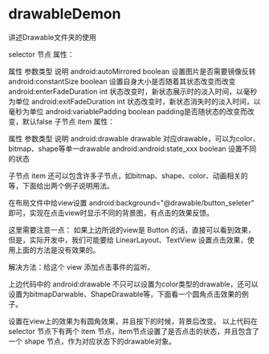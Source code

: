# drawableDemon
讲述Drawable文件夹的使用

selector 节点 属性：

属性	参数类型	说明
android:autoMirrored	boolean	设置图片是否需要镜像反转
android:constantSize	boolean	设置自身大小是否随着其状态改变而改变
android:enterFadeDuration	int	状态改变时，新状态展示时的淡入时间，以毫秒为单位
android:exitFadeDuration	int	状态改变时，新状态消失时的淡入时间，以毫秒为单位
android:variablePadding	boolean	padding是否随状态的改变而改变，默认false
子节点 item 属性：

属性	参数类型	说明
android:drawable	drawable	对应drawable，可以为color、bitmap、shape等单一drawable
android:android:state_xxx	boolean	设置不同的状态
<?xml version="1.0" encoding="utf-8"?>
<selector xmlns:android="http://schemas.android.com/apk/res/android">
    <item android:drawable="@color/button_press"
          android:state_pressed="true"/>
    <item android:drawable="@color/button_norm"
          android:state_pressed="false"/>
</selector>
子节点 item 还可以包含许多子节点，如bitmap、shape、color、动画相关的等，下面给出两个例子说明用法。

在布局文件中给view设置 android:background="@drawable/button_seleter" 即可，实现在点击view时显示不同的背景图，有点击的效果反馈。

这里需要注意一点：
如果上边所说的view是 Button 的话，直接可以看到效果，但是，实际开发中，我们可能要给 LinearLayout、TextView 设置点击效果，使用上面的方法是没有效果的。

解决方法：给这个 view 添加点击事件的监听。

上边代码中的 android:drawable 不只可以设置为color类型的drawable，还可以设置为bitmapDarwable、ShapeDrawable等，下面看一个圆角点击效果的例子。

<?xml version="1.0" encoding="utf-8"?>
<selector xmlns:android="http://schemas.android.com/apk/res/android">
    <item android:state_pressed="false">
        <shape>
            <corners android:radius="10dp"/>
            <solid android:color="@color/button_norm"/>
        </shape>
    </item>
    <item android:state_pressed="true">
        <shape>
            <corners android:radius="10dp"/>
            <solid android:color="@color/button_press"/>
        </shape>
    </item>
</selector>
设置在view上的效果为有圆角效果，并且按下的时候，背景后改变。
以上代码在 selector 节点下有两个 item 节点，item节点设置了是否点击的状态，并且包含了一个 shape 节点，作为对应状态下的drawable对象。

